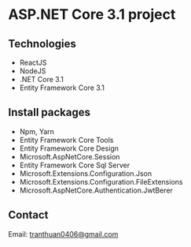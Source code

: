 # ASP.NET Core 3.1 project
## Technologies
- ReactJS
- NodeJS
- .NET Core 3.1
- Entity Framework Core 3.1
## Install packages
- Npm, Yarn
- Entity Framework Core Tools
- Entity Framework Core Design
- Microsoft.AspNetCore.Session
- Entity Framework Core Sql Server
- Microsoft.Extensions.Configuration.Json
- Microsoft.Extensions.Configuration.FileExtensions
- Microsoft.AspNetCore.Authentication.JwtBerer
## Contact
Email: tranthuan0406@gmail.com